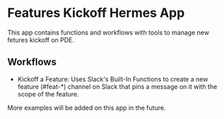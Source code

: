 # Features Kickoff Hermes App

This app contains functions and workflows with tools to manage new fetures kickoff on PDE.

## Workflows
* Kickoff a Feature: Uses Slack's Built-In Functions to create a new feature (#feat-*) channel on Slack that pins a message on it with the scope of the feature.

More examples will be added on this app in the future.

